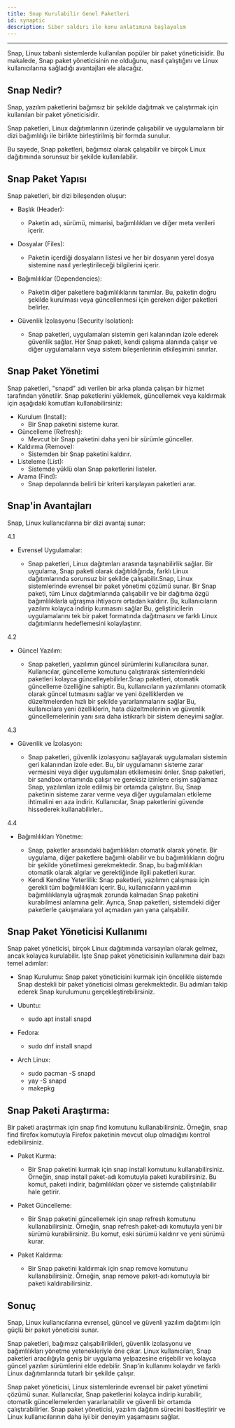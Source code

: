 ```yaml
---
title: Snap Kurulabilir Genel Paketleri
id: synaptic
description: Siber saldırı ile konu anlatımına başlayalım
---
```

**********************************************************

Snap, Linux tabanlı sistemlerde kullanılan popüler bir paket yöneticisidir. Bu makalede, Snap paket yöneticisinin ne olduğunu, nasıl çalıştığını ve Linux kullanıcılarına sağladığı avantajları ele alacağız.

## Snap Nedir?
Snap, yazılım paketlerini bağımsız bir şekilde dağıtmak ve çalıştırmak için kullanılan bir paket yöneticisidir. 

Snap paketleri, Linux dağıtımlarının üzerinde çalışabilir ve uygulamaların bir dizi bağımlılığı ile birlikte birleştirilmiş bir formda sunulur. 

Bu sayede, Snap paketleri, bağımsız olarak çalışabilir ve birçok Linux dağıtımında sorunsuz bir şekilde kullanılabilir.

## Snap Paket Yapısı
Snap paketleri, bir dizi bileşenden oluşur:


 * Başlık (Header):  
 
    * Paketin adı, sürümü, mimarisi, bağımlılıkları ve diğer meta verileri içerir.

 * Dosyalar (Files):  
 
    * Paketin içerdiği dosyaların listesi ve her bir dosyanın yerel dosya sistemine nasıl yerleştirileceği bilgilerini içerir.

 * Bağımlılıklar (Dependencies):  
 
    * Paketin diğer paketlere bağımlılıklarını tanımlar. Bu, paketin doğru şekilde kurulması veya güncellenmesi için gereken diğer paketleri belirler.

 * Güvenlik İzolasyonu (Security Isolation):  
 
    * Snap paketleri, uygulamaları sistemin geri kalanından izole ederek güvenlik sağlar. Her Snap paketi, kendi çalışma alanında çalışır ve diğer uygulamaların veya sistem bileşenlerinin etkileşimini sınırlar.

## Snap Paket Yönetimi
 
 
Snap paketleri, "snapd" adı verilen bir arka planda çalışan bir hizmet tarafından yönetilir. Snap paketlerini yüklemek, güncellemek veya kaldırmak için aşağıdaki komutları kullanabilirsiniz:

* Kurulum (Install): 
   * Bir Snap paketini sisteme kurar.
* Güncelleme (Refresh): 
   * Mevcut bir Snap paketini daha yeni bir sürümle günceller.
* Kaldırma (Remove): 
   * Sistemden bir Snap paketini kaldırır.
* Listeleme (List): 
   * Sistemde yüklü olan Snap paketlerini listeler.
* Arama (Find):
   *  Snap depolarında belirli bir kriteri karşılayan paketleri arar.


## Snap'in Avantajları
Snap, Linux kullanıcılarına bir dizi avantaj sunar:

4.1 

  * Evrensel Uygulamalar: 
  
     * Snap paketleri, Linux dağıtımları arasında taşınabilirlik sağlar. Bir uygulama, Snap paketi olarak dağıtıldığında, farklı Linux dağıtımlarında sorunsuz bir şekilde çalışabilir.Snap, Linux sistemlerinde evrensel bir paket yönetimi çözümü sunar. Bir Snap paketi, tüm Linux dağıtımlarında çalışabilir ve bir dağıtıma özgü bağımlılıklarla uğraşma ihtiyacını ortadan kaldırır. Bu, kullanıcıların yazılımı kolayca indirip kurmasını sağlar Bu, geliştiricilerin uygulamalarını tek bir paket formatında dağıtmasını ve farklı Linux dağıtımlarını hedeflemesini kolaylaştırır.

4.2 

  * Güncel Yazılım: 
  
     * Snap paketleri, yazılımın güncel sürümlerini kullanıcılara sunar. Kullanıcılar, güncelleme komutunu çalıştırarak sistemlerindeki paketleri kolayca güncelleyebilirler.Snap paketleri, otomatik güncelleme özelliğine sahiptir. Bu, kullanıcıların yazılımlarını otomatik olarak güncel tutmasını sağlar ve yeni özelliklerden ve düzeltmelerden hızlı bir şekilde yararlanmalarını sağlar Bu, kullanıcılara yeni özelliklerin, hata düzeltmelerinin ve güvenlik güncellemelerinin yanı sıra daha istikrarlı bir sistem deneyimi sağlar.

4.3 

  * Güvenlik ve İzolasyon:
  
     * Snap paketleri, güvenlik izolasyonu sağlayarak uygulamaları sistemin geri kalanından izole eder. Bu, bir uygulamanın sisteme zarar vermesini veya diğer uygulamaları etkilemesini önler. Snap paketleri, bir sandbox ortamında çalışır ve gereksiz izinlere erişim sağlamaz
    Snap, yazılımları izole edilmiş bir ortamda çalıştırır. Bu, Snap paketinin sisteme zarar verme veya diğer uygulamaları etkileme ihtimalini en aza indirir. Kullanıcılar,    Snap paketlerini güvende hissederek kullanabilirler..

4.4 

  * Bağımlılıkları Yönetme: 
  
     * Snap, paketler arasındaki bağımlılıkları otomatik olarak yönetir. Bir uygulama, diğer paketlere bağımlı olabilir ve bu bağımlılıkların doğru bir şekilde yönetilmesi gerekmektedir. Snap, bu bağımlılıkları otomatik olarak algılar ve gerektiğinde ilgili paketleri kurar.

     - Kendi Kendine Yeterlilik: Snap paketleri, yazılımın çalışması için gerekli tüm bağımlılıkları içerir. Bu, kullanıcıların yazılımın bağımlılıklarıyla uğraşmak zorunda kalmadan Snap paketini kurabilmesi anlamına gelir. Ayrıca, Snap paketleri, sistemdeki diğer paketlerle çakışmalara yol açmadan yan yana çalışabilir.

## Snap Paket Yöneticisi Kullanımı

Snap paket yöneticisi, birçok Linux dağıtımında varsayılan olarak gelmez, ancak kolayca kurulabilir. İşte Snap paket yöneticisinin kullanımına dair bazı temel adımlar:

- Snap Kurulumu: Snap paket yöneticisini kurmak için öncelikle sistemde Snap destekli bir paket yöneticisi olması gerekmektedir. Bu adımları takip ederek Snap kurulumunu gerçekleştirebilirsiniz.

* Ubuntu: 

   * sudo apt install snapd
* Fedora: 

   * sudo dnf install snapd
* Arch Linux: 

   * sudo pacman -S snapd
   * yay -S snapd
   * makepkg

## Snap Paketi Araştırma: 

Bir paketi araştırmak için snap find komutunu kullanabilirsiniz. Örneğin, snap find firefox komutuyla Firefox paketinin mevcut olup olmadığını kontrol edebilirsiniz.

- Paket Kurma: 

   - Bir Snap paketini kurmak için snap install komutunu kullanabilirsiniz. Örneğin, snap install paket-adı komutuyla paketi kurabilirsiniz. Bu komut, paketi indirir, bağımlılıkları çözer ve sistemde çalıştırılabilir hale getirir.

- Paket Güncelleme: 

   - Bir Snap paketini güncellemek için snap refresh komutunu kullanabilirsiniz. Örneğin, snap refresh paket-adı komutuyla yeni bir sürümü kurabilirsiniz. Bu komut, eski sürümü kaldırır ve yeni sürümü kurar.

- Paket Kaldırma: 

   - Bir Snap paketini kaldırmak için snap remove komutunu kullanabilirsiniz. Örneğin, snap remove paket-adı komutuyla bir paketi kaldırabilirsiniz.

## Sonuç
Snap, Linux kullanıcılarına evrensel, güncel ve güvenli yazılım dağıtımı için güçlü bir paket yöneticisi sunar. 

Snap paketleri, bağımsız çalışabilirlikleri, güvenlik izolasyonu ve bağımlılıkları yönetme yetenekleriyle öne çıkar. Linux kullanıcıları, Snap paketleri aracılığıyla geniş bir uygulama yelpazesine erişebilir ve kolayca güncel yazılım sürümlerini elde edebilir. Snap'in kullanımı kolaydır ve farklı Linux dağıtımlarında tutarlı bir şekilde çalışır.

Snap paket yöneticisi, Linux sistemlerinde evrensel bir paket yönetimi çözümü sunar. Kullanıcılar, Snap paketlerini kolayca indirip kurabilir, otomatik güncellemelerden yararlanabilir ve güvenli bir ortamda çalıştırabilirler. Snap paket yöneticisi, yazılım dağıtım sürecini basitleştirir ve Linux kullanıcılarının daha iyi bir deneyim yaşamasını sağlar.